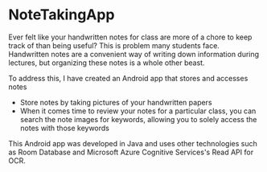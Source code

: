 # NoteTakingApp
Ever felt like your handwritten notes for class are more of a chore to keep track of than being useful? This is problem many students face. Handwritten notes are a convenient way of writing down information during lectures, but organizing these notes is a whole other beast.

To address this, I have created an Android app that stores and accesses notes
* Store notes by taking pictures of your handwritten papers
* When it comes time to review your notes for a particular class, you can search the note images for keywords, allowing you to solely access the notes with those keywords

This Android app was developed in Java and uses other technologies such as Room Database and Microsoft Azure Cognitive Services's Read API for OCR.

